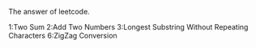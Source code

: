 The answer of leetcode.

1:Two Sum
2:Add Two Numbers
3:Longest Substring Without Repeating Characters
6:ZigZag Conversion
